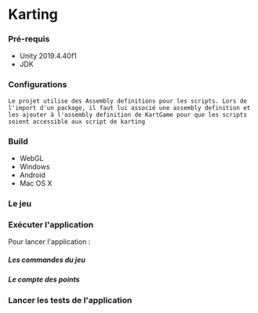 # Karting

### Pré-requis
* Unity 2019.4.40f1
* JDK

### Configurations

	Le projet utilise des Assembly definitions pour les scripts. Lors de l'import d'un package, il faut lui associé une assembly definition et les ajouter à l'assembly definition de KartGame pour que les scripts soient accessible aux script de karting

### Build
* WebGL
* Windows
* Android
* Mac OS X

### Le jeu

### Exécuter l'application
Pour lancer l'application :

##### Les commandes du jeu


##### Le compte des points


### Lancer les tests de l'application

